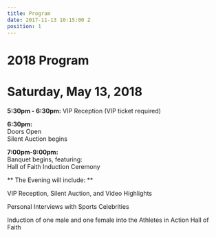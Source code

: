 ```yaml
---
title: Program
date: 2017-11-13 10:15:00 Z
position: 1
---
```


# 2018 Program

# Saturday, May 13, 2018

**5:30pm - 6:30pm:**
VIP Reception (VIP ticket required)

**6:30pm:**\
Doors Open\
Silent Auction begins

**7:00pm-9:00pm:**\
Banquet begins, featuring:\
Hall of Faith Induction Ceremony

\*\* The Evening will include: \*\*

VIP Reception, Silent Auction, and Video Highlights

Personal Interviews with Sports Celebrities

Induction of one male and one female into the Athletes in Action Hall of Faith